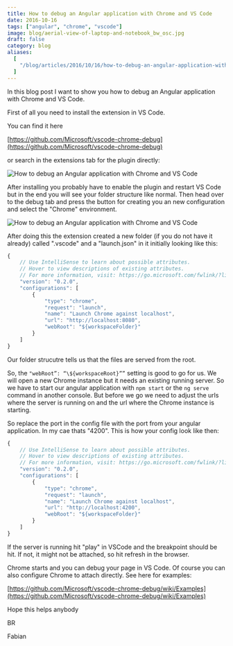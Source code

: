 ```yaml
---
title: How to debug an Angular application with Chrome and VS Code
date: 2016-10-16
tags: ["angular", "chrome", "vscode"]
image: blog/aerial-view-of-laptop-and-notebook_bw_osc.jpg
draft: false
category: blog
aliases:
  [
    "/blog/articles/2016/10/16/how-to-debug-an-angular-application-with-chrome-and-vs-code/",
  ]
---
```


In this blog post I want to show you how to debug an Angular application with Chrome and VS Code.

First of all you need to install the extension in VS Code.

You can find it here

[https://github.com/Microsoft/vscode-chrome-debug](https://github.com/Microsoft/vscode-chrome-debug)

or search in the extensions tab for the plugin directly:

![How to debug an Angular application with Chrome and VS Code](https://cdn.offering.solutions/img/articles/wp-content/uploads/2016/10/HowtodebuganAngular2applicationwithChromeandVSCode_01.jpg)

After installing you probably have to enable the plugin and restart VS Code but in the end you will see your folder structure like normal. Then head over to the debug tab and press the button for creating you an new configuration and select the "Chrome" environment.

![How to debug an Angular application with Chrome and VS Code](https://cdn.offering.solutions/img/articles/wp-content/uploads/2016/10/HowtodebuganAngular2applicationwithChromeandVSCode_02-1024x276.jpg)

After doing this the extension created a new folder (if you do not have it already) called ".vscode" and a "launch.json" in it initially looking like this:

```javascript
{
    // Use IntelliSense to learn about possible attributes.
    // Hover to view descriptions of existing attributes.
    // For more information, visit: https://go.microsoft.com/fwlink/?linkid=830387
    "version": "0.2.0",
    "configurations": [
        {
            "type": "chrome",
            "request": "launch",
            "name": "Launch Chrome against localhost",
            "url": "http://localhost:8080",
            "webRoot": "${workspaceFolder}"
        }
    ]
}
```

Our folder strucutre tells us that the files are served from the root.

So, the `"webRoot”: “\${workspaceRoot}””` setting is good to go for us. We will open a new Chrome instance but it needs an existing running server. So we have to start our angular application with `npm start` or the `ng serve` command in another console.
But before we go we need to adjust the urls where the server is running on and the url where the Chrome instance is starting.

So replace the port in the config file with the port from your angular application. In my cae thats "4200". This is how your config look like then:

```javascript
{
    // Use IntelliSense to learn about possible attributes.
    // Hover to view descriptions of existing attributes.
    // For more information, visit: https://go.microsoft.com/fwlink/?linkid=830387
    "version": "0.2.0",
    "configurations": [
        {
            "type": "chrome",
            "request": "launch",
            "name": "Launch Chrome against localhost",
            "url": "http://localhost:4200",
            "webRoot": "${workspaceFolder}"
        }
    ]
}
```

If the server is running hit "play" in VSCode and the breakpoint should be hit. If not, it might not be attached, so hit refresh in the browser.

Chrome starts and you can debug your page in VS Code. Of course you can also configure Chrome to attach directly. See here for examples:

[https://github.com/Microsoft/vscode-chrome-debug/wiki/Examples](https://github.com/Microsoft/vscode-chrome-debug/wiki/Examples)

Hope this helps anybody

BR

Fabian
